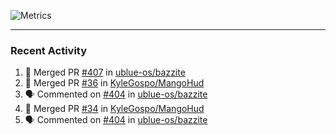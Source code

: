 ![Metrics](https://metrics.lecoq.io/KyleGospo?template=classic&base=header%2C%20activity%2C%20community%2C%20repositories%2C%20metadata&base.indepth=false&base.hireable=false&base.skip=false&config.timezone=America%2FLos_Angeles)

---
### Recent Activity
<!--START_SECTION:activity-->
1. 🎉 Merged PR [#407](https://github.com/ublue-os/bazzite/pull/407) in [ublue-os/bazzite](https://github.com/ublue-os/bazzite)
2. 🎉 Merged PR [#36](https://github.com/KyleGospo/MangoHud/pull/36) in [KyleGospo/MangoHud](https://github.com/KyleGospo/MangoHud)
3. 🗣 Commented on [#404](https://github.com/ublue-os/bazzite/issues/404#issuecomment-1746131786) in [ublue-os/bazzite](https://github.com/ublue-os/bazzite)
4. 🎉 Merged PR [#34](https://github.com/KyleGospo/MangoHud/pull/34) in [KyleGospo/MangoHud](https://github.com/KyleGospo/MangoHud)
5. 🗣 Commented on [#404](https://github.com/ublue-os/bazzite/issues/404#issuecomment-1746090955) in [ublue-os/bazzite](https://github.com/ublue-os/bazzite)
<!--END_SECTION:activity-->

